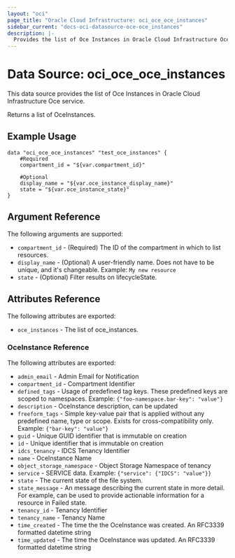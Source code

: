 ```yaml
---
layout: "oci"
page_title: "Oracle Cloud Infrastructure: oci_oce_oce_instances"
sidebar_current: "docs-oci-datasource-oce-oce_instances"
description: |-
  Provides the list of Oce Instances in Oracle Cloud Infrastructure Oce service
---
```


# Data Source: oci_oce_oce_instances
This data source provides the list of Oce Instances in Oracle Cloud Infrastructure Oce service.

Returns a list of OceInstances.


## Example Usage

```hcl
data "oci_oce_oce_instances" "test_oce_instances" {
	#Required
	compartment_id = "${var.compartment_id}"

	#Optional
	display_name = "${var.oce_instance_display_name}"
	state = "${var.oce_instance_state}"
}
```

## Argument Reference

The following arguments are supported:

* `compartment_id` - (Required) The ID of the compartment in which to list resources.
* `display_name` - (Optional) A user-friendly name. Does not have to be unique, and it's changeable.  Example: `My new resource` 
* `state` - (Optional) Filter results on lifecycleState.


## Attributes Reference

The following attributes are exported:

* `oce_instances` - The list of oce_instances.

### OceInstance Reference

The following attributes are exported:

* `admin_email` - Admin Email for Notification
* `compartment_id` - Compartment Identifier
* `defined_tags` - Usage of predefined tag keys. These predefined keys are scoped to namespaces. Example: `{"foo-namespace.bar-key": "value"}` 
* `description` - OceInstance description, can be updated
* `freeform_tags` - Simple key-value pair that is applied without any predefined name, type or scope. Exists for cross-compatibility only. Example: `{"bar-key": "value"}` 
* `guid` - Unique GUID identifier that is immutable on creation
* `id` - Unique identifier that is immutable on creation
* `idcs_tenancy` - IDCS Tenancy Identifier
* `name` - OceInstance Name
* `object_storage_namespace` - Object Storage Namespace of tenancy
* `service` - SERVICE data. Example: `{"service": {"IDCS": "value"}}` 
* `state` - The current state of the file system.
* `state_message` - An message describing the current state in more detail. For example, can be used to provide actionable information for a resource in Failed state.
* `tenancy_id` - Tenancy Identifier
* `tenancy_name` - Tenancy Name
* `time_created` - The time the the OceInstance was created. An RFC3339 formatted datetime string
* `time_updated` - The time the OceInstance was updated. An RFC3339 formatted datetime string

